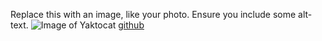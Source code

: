 Replace this with an image, like your photo. Ensure you include some alt-text.
![Image of Yaktocat](https://octodex.github.com/images/yaktocat.png)
[github](https://github.com/peymanshahmarimikaeeldarehsi/markdown-portfolio/pull/3)
